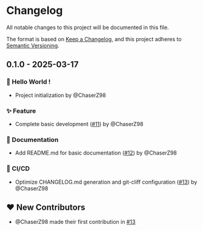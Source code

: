 # Changelog

All notable changes to this project will be documented in this file.

The format is based on [Keep a Changelog](https://keepachangelog.com/en/1.0.0/),
and this project adheres to [Semantic Versioning](https://semver.org/spec/v2.0.0.html).

## 0.1.0 - 2025-03-17

### <!-- 0 -->🎉 Hello World !
- Project initialization by @ChaserZ98

### <!-- 1 -->✨ Feature
- Complete basic development ([#11](https://github.com/ChaserZ98/vultr-firewall-watcher-client/pull/11)) by @ChaserZ98

### <!-- 3 -->📃 Documentation
- Add README.md for basic documentation ([#12](https://github.com/ChaserZ98/vultr-firewall-watcher-client/pull/12)) by @ChaserZ98

### <!-- 9 -->🐎 CI/CD
- Optimize CHANGELOG.md generation and git-cliff configuration ([#13](https://github.com/ChaserZ98/vultr-firewall-watcher-client/pull/13)) by @ChaserZ98

## ❤️ New Contributors
* @ChaserZ98 made their first contribution in [#13](https://github.com/ChaserZ98/vultr-firewall-watcher-client/pull/13)
<!-- generated by git-cliff -->
